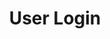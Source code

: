 ---
title: User Login

slides:

  - class: title-slide
    content: |

      # User Login
      _Authenticating users_




  - content: |

      ## Setting up Flask-Login

      This plugin will make it super easy
      for us to log users in and out.


  - content: |

      ### Install the flask-login plugin

      ```bash
      pip install flask-login
      ```

      Python plugins need to be 
      installed from the shell.



  - content: |

      ### Ready for use

      We can now use it by importing the 
      **flask-login** package wherever we need.



  - content: |

      ### Create a usermanager file

      In your website's public folder,
      create a new file **usermanager.py**



  - content: |

      ### Import your website

      ```python
      from public import website
      ```

      Import your message-board Flask website
      at the top of your **usermanager.py** file.


  - content: |

      ### Import flask login

      ```python
      from public import website
      from flask.ext import login as flask_login
      ```

      Also import the **flask-login** plugin
      so we can use the additional functionality.


  - content: |

      ### Add a secret key

      ```python
      from public import website
      from flask.ext import login as flask_login

      website.secret_key = 'super secret string' 
      ```

      This is a requirement of flask-login
      which we need to avoid errors.


  - content: |

      ### Initialise flask login

      ```python
      from public import website
      from flask.ext import login as flask_login

      website.secret_key = 'super secret string' 

      login_manager = flask_login.LoginManager()
      login_manager.init_app(website)
      ```

      Create an instance of the login manager
      and pass it a reference to your web app.


  - content: |

      ### Check website works

      Open your website in the browser and
      click through pages to check they still work.

      Your site should work, with nothing changed.
      {:.checkpoint}







  - content: |

      ## Create a User class

      The flask-login plugin requires that we have
      a User class with a set of predefined functions.


  - content: |

      ### Create a User class

      ```python
      login_manager = flask_login.LoginManager()
      login_manager.init_app(website)

      class User(flask_login.UserMixin):

          def __init__(self, username, password):
              self.username = username
              self.password = password
              self.authenticated = False
      ```

      In your **user manager** after the login manager setup code, 
      create a **User** class which requires a username and password.


  - content: |

      ### Add a function to get the id

      ```python
      class User(flask_login.UserMixin):

          def __init__(self, username, password):
              self.username = username
              self.password = password
              self.authenticated = False

          def get_id(self):
              return self.username

      ```

      The flask-login plugin needs to be able to
      access a unique id for every user.


  - content: |

      ### Add a function to check authentication

      ```python
          def __init__(self, username, password):
              self.username = username
              self.password = password
              self.authenticated = False

          def get_id(self):
              return self.username

          def is_authenticated(self):
              return self.authenticated
      ```

      In our app, if we find a user in the database
      we assume they are authenticated so always return True.



  - content: |

      ### Add a function to check if a user is active

      ```python
          def __init__(self, username, password):
              self.username = username
              self.password = password
              self.authenticated = False
              
          def get_id(self):
              return self.username

          def is_authenticated(self):
              return self.authenticated

          def is_active(self):
              return True
      ```

      In our app, every user who exists can be treated
      as an "active" user, so always return true.


  - content: |

      ### Add a function to check if a user is anonymous

      ```python
      def get_id(self):
          return self.username

      def is_authenticated(self):
          return self.authenticated

      def is_active(self):
          return True

      def is_anonymous(self):
          return False

      ```

      Our app doesn't support anonymous users,
      so this function always returns False.

  - content: |

      ### Check your User class structure is correct


      ```python
      class User(flask_login.UserMixin):

          def __init__(self, username, password):
              self.username = username
              self.password = password
              self.authenticated = False

          def get_id(self):
              return self.username

          def is_authenticated(self):
              return self.authenticated

          def is_active(self):
              return True

          def is_anonymous(self):
              return False
      ```
      {:style="font-size:40%"}

      Your finished User class should look like this.
      {:.checkpoint}










  - content: |

      ## Create a user loader function

      The flask-login plugin also requires us to have a 
      function which can load a user based on their username.


  - content: |

      ### Create a dummy user loader function

      ```python
      @login_manager.user_loader
      def load_user(username):
          return None
      ```

      In your usermanager file, create a placeholder 
      function called load_user which returns None.

  - content: |

      ### Site should work

      Open your site in the browser and check
      that everything is still working.

      Your site should work, but still no change!
      {:.checkpoint}






  - content: |

      ## Restrict access to pages

      We can make certain pages of our site
      only accessible for logged in users.


  - content: |

      ### Import the "login required" mixin

      ```python
      from flask.ext.login import login_required
      ```

      In the usermanager import **login_required**, 
      a mixin we can apply to routes to restrict access.

  - content: |

      ### Import the user manager into routes

      ```python
      from public import usermanager
      ```

      This will allow us to use the **login_required** mixin
      and other functions we defined in the usermanager.


  - content: |

      ### Add "login required" to the new message page

      ```python
      @website.route('/new-message')
      @usermanager.login_required
      def new_message():
          return render_template('new-message.html')
      ```

      This tells Flask that login is required
      to access the new_message route.

  - content: |

      ### Check access is restricted

      Navigate to the new-message page in your browser
      to check that access is restricted.

      You should see an "Unauthorized" notice.
      {:.checkpoint}


  - content: |

      ### Set the login page

      ```python
      login_manager = flask_login.LoginManager()
      login_manager.init_app(website)

      login_manager.login_view = "sign_in"
      ```

      This tells the flask-login plugin where people
      should be sent if they are not logged in and
      try to access a restricted page.

  - content: |

      ### Check the login redirect works

      Try to navigate to the restricted "new message" page
      and check that you are redirected to the login page.

      Restricted pages should redirect to the login page.
      {:.checkpoint}














  - content: |

      ## Create function to sign in users

      This function in **usermanager** will take a 
      username and password, then return a signed in user.

  - content: |

      ### Add the "sign_in_user" function to usermanager

      ```python
      def sign_in_user(username, password):

          user = load_user(username)

          if user and user.password == password:
            user.authenticated = True
            flask_login.login_user(user)

          return flask_login.current_user
      ```

      This function creates an actual **User** object
      and logs that user in using **flask-login**.


  - content: |

      ### Check your app runs

      Run your website and click around
      to check for any new errors.

      Your website should run and be error-free.
      {:.checkpoint}






  - content: |

      ## Authenticate the user

      When the user signs in, we need to process the 
      username and password they entered in the form.


  - content: |

      ### Use the username and password to authenticate

      ```python
      if request.method == 'POST':

          username = request.form.get('username')
          password = request.form.get('password')

          user = usermanager.sign_in_user(username, password)
      ```

      Modify your sign-in route to pass the username 
      and password to the `sign_in_user` function.


  - content: |

      ### Redirect based on the result

      ```python
      if request.method == 'POST':

          username = request.form.get('username')
          password = request.form.get('password')

          user = usermanager.sign_in_user(username, password)

          if user.is_authenticated():
              return redirect('/')
          else:
              return render_template('sign-in.html')
      ```

      If the user exists, they will be authenticated
      and we can redirect them to the home page.

      If they don't exist, we keep them on the sign in page.


  - content: |

      ### Import the redirect package

      ```python
      from flask import redirect
      ```

      Import the redirect package
      at the top of **routes.py**

  - content: |

      ### Check your site works

      Everything should work as normal, except that
      signing in will always keep you on the sign in page.








  - content: |

      ## Implement the user loader function

      We have a function to load a user but it
      always returns None, it should return a user.


  - content: |

      ### Import the datamanager into the usermanager

      ```python
      from public import datamanager
      ```

      Import the data manager so that we can 
      access the database to look up a user.


  - content: |

      ### Write a query to find the user

      ```python
      @login_manager.user_loader
      def load_user(username):

          query_string = (
            'SELECT user_id, username, password, first_name, last_name ' 
            'FROM users '
            'WHERE username = ?'
          )
      ```

      The query is fairly straightforward, but we also
      included a question mark so we can pass in a username.


  - content: |

      ### Run the query, passing it the username parameter

      ```python
      @login_manager.user_loader
      def load_user(username):

          query_string = (
            'SELECT user_id, username, password, first_name, last_name ' 
            'FROM users '
            'WHERE username = ?'
          )

          query_result = datamanager.query_db(query_string, [username], one=True)
      ```


  - content: |

      ### If the query fails then return None

      ```python
      @login_manager.user_loader
      def load_user(username):

          query_string = (
            'SELECT user_id, username, password, first_name, last_name ' 
            'FROM users '
            'WHERE username = ?'
          )

          query_result = datamanager.query_db(query_string, [username], one=True)

          if query_result == None:
              return None
      ```


  - content: |

      ### If the query succeeds then create and return a User

      ```python
          query_result = datamanager.query_db(query_string, [username], one=True)

          if query_result == None:
              return None

          else:
              user = User(
                  query_result['username'],
                  query_result['password']
              )

              return user
      ```


  - content: |

      ### Attach the additional optional user info

      ```python
      query_result = datamanager.query_db(query_string, [username], one=True)

      if query_result == None:
          return None

      else:
          user = User(
              query_result['username'],
              query_result['password']
          )

          user.user_id = query_result['user_id']
          user.first_name = query_result['first_name']
          user.last_name = query_result['last_name']

          return user
      ```

      We can also store the user's user_id
      and their first and last name on the User.
      


  - content: |

      ### Site should be working

      Check your site is working
      and sign in is supported.

      You should be able to log in to your website.
      {:.checkpoint}


  - content: |

      ### Signing in should allow access to new messages

      Check that once you've signed in
      you can access the **new message** page.








  








  







  - content: |
      
      ## Sign out user

      Now we can also add functionality
      for a user to sign out.


  - content: |

      ### Create sign out route

      ```python
      # sign out page
      @website.route('/sign-out')
      def sign_out():
          return render_template('sign-out.html')
      ```


  - content: |

      ### Create sign_out_user function

      In usermanager.py:

      ```python
      def sign_out_user():
          flask_login.logout_user()
      ```

  - content: |

      ### Call sign out function from route

      ```python
      # sign out page
      @website.route('/sign-out')
      def sign_out():
          usermanager.sign_out_user()
          return render_template('sign-out.html')
      ```


  - content: |

      ### Test that you can sign in and sign out







  - content: |

      ## Password encryption
      
      You should totes encrypt passwords
      but we're not doing it today







  - content: |

      ## Using user data in templates

      We can display user data, or use their info
      to show and hide elements on a page.


  - content: |

      ### Displaying a username

      ```html
      {% if current_user.is_authenticated %}
          Hello {{ current_user.username }}
      {% endif %}
      ```

  - content: |

      ### Smart sign in / sign out links

      ```html
      <nav>

          <a href="/">Home</a>
          <a href="/new-message">New Message</a>

          {% if current_user.is_authenticated %}
            <a href="/sign-out">Sign out</a>
          {% else %}
            <a href="/sign-in">Sign in</a>
          {% endif %}

      </nav>
      ```







  - content: |

      ![Thumbs Up!]([[BASE_URL]]/theme/assets/images/thumbs-up.svg){: height="200"}

      ## User Login: Complete!

      [Take me to the next chapter!](authenticated-forms.html)


---